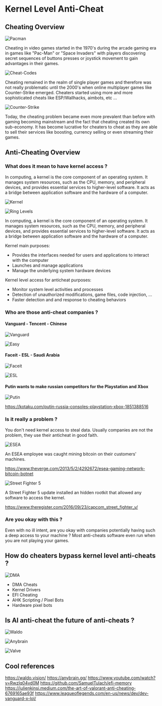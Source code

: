 # Kernel Level Anti-Cheat

## Cheating Overview

![Pacman](/Assets/pacman.png)

Cheating in video games started in the 1970's during the arcade gaming era in games like "Pac-Man" or "Space Invaders" with players discovering secret sequences of buttons presses or joystick movement to gain advantages in their games. 

![Cheat-Codes](/Assets/cheat-codes.jpg)

Cheating remained in the realm of single player games and therefore was not really problematic until the 2000's when online multiplayer games like Counter-Strike emerged. Cheaters started using more and more sophisticated cheats like ESP/Wallhacks, aimbots, etc ... 

![Counter-Strike](/Assets/counter-strike.jpg)

Today, the cheating problem became even more prevalent than before with gaming becoming mainstream and the fact that cheating created its own sub-economy. It has become lucrative for cheaters to cheat as they are able to sell their services like boosting, currency selling or even streaming their games. 

## Anti-Cheating Overview

### What does it mean to have kernel access ? 

In computing, a kernel is the core component of an operating system. It manages system resources, such as the CPU, memory, and peripheral devices, and provides essential services to higher-level software. It acts as a bridge between application software and the hardware of a computer.

![Kernel](/Assets/kernel.png)

![Ring Levels](/Assets/ring-level.png)

In computing, a kernel is the core component of an operating system. It manages system resources, such as the CPU, memory, and peripheral devices, and provides essential services to higher-level software. It acts as a bridge between application software and the hardware of a computer.

Kernel main purposes: 

- Provides the interfaces needed for users and applications to interact with the computer
- Launches and manage applications
- Manage the underlying system hardware devices

Kernel level access for anticheat purposes: 

- Monitor system level activities and processes
- Detection of unauthorized modifications, game files, code injection, ...
- Faster detection and and response to cheating behaviors

### Who are those anti-cheat companies ?

#### Vanguard - Tencent - Chinese

![Vanguard](/Assets/vanguard.jpg)

![Easy](easy.jpg)

#### Faceit - ESL - Saudi Arabia

![Faceit](/Assets/faceit.jpg)

![ESL](/Assets/esl.png)

#### Putin wants to make russian competitors for the Playstation and Xbox

![Putin](/Assets/putin.png)

https://kotaku.com/putin-russia-consoles-playstation-xbox-1851388516

### Is it really a problem ? 

You don't need kernel access to steal data. Usually companies are not the problem, they use their anticheat in good faith.

![ESEA](/Assets/esea.png)

An ESEA employee was caught mining bitcoin on their customers' machines.

https://www.theverge.com/2013/5/2/4292672/esea-gaming-network-bitcoin-botnet

![Street Fighter 5](/Assets/street-fighter.png)

A Street Fighter 5 update installed an hidden rootkit that allowed any software to access the kernel.

https://www.theregister.com/2016/09/23/capcom_street_fighter_v/

### Are you okay with this ? 

Even with no ill intent, are you okay with companies potentially having such a deep access to your machine ? 
Most anti-cheats software even run when you are not playing your games.

## How do cheaters bypass kernel level anti-cheats ? 

![DMA](/Assets/dma.png)

- DMA Cheats
- Kernel Drivers
- EFI Cheating
- AHK Scripting / Pixel Bots
- Hardware pixel bots 

## Is AI anti-cheat the future of anti-cheats ? 

![Waldo](/Assets/waldo.png)

![Anybrain](/Assets/anybrain.png)

![Valve](valve.jpg)

## Cool references 

https://waldo.vision/
https://anybrain.gg/
https://www.youtube.com/watch?v=RwzIq04vd0M
https://github.com/SamuelTulach/efi-memory
https://julienkinsi.medium.com/the-art-of-valorant-anti-cheating-6769165ae93f
https://www.leagueoflegends.com/en-us/news/dev/dev-vanguard-x-lol/